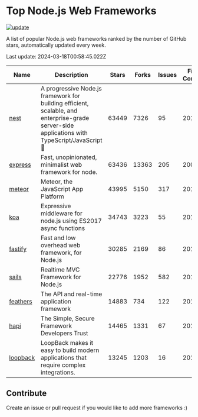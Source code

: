 # Top Node.js Web Frameworks

[![update](https://github.com/sunnysid3up/nodejs-web-frameworks/actions/workflows/update.yml/badge.svg)](https://github.com/sunnysid3up/nodejs-web-frameworks/actions/workflows/update.yml)

A list of popular Node.js web frameworks ranked by the number of GitHub stars, automatically updated every week.

Last update: 2024-03-18T00:58:45.022Z

| Name          | Description          | Stars                     | Forks          | Issues               | First Commit        | Last Commit         | Language          |
|---------------|----------------------|---------------------------|----------------|----------------------|---------------------|---------------------|-------------------|
| [nest](https://github.com/nestjs/nest) | A progressive Node.js framework for building efficient, scalable, and enterprise-grade server-side applications with TypeScript/JavaScript 🚀 | 63449 | 7326 | 95 | 2017 | 2024-03-18 | TS |
| [express](https://github.com/expressjs/express) | Fast, unopinionated, minimalist web framework for node. | 63436 | 13363 | 205 | 2009 | 2024-03-17 | JS |
| [meteor](https://github.com/meteor/meteor) | Meteor, the JavaScript App Platform | 43995 | 5150 | 317 | 2012 | 2024-03-18 | JS |
| [koa](https://github.com/koajs/koa) | Expressive middleware for node.js using ES2017 async functions | 34743 | 3223 | 55 | 2013 | 2024-03-17 | JS |
| [fastify](https://github.com/fastify/fastify) | Fast and low overhead web framework, for Node.js | 30285 | 2169 | 86 | 2016 | 2024-03-17 | JS |
| [sails](https://github.com/balderdashy/sails) | Realtime MVC Framework for Node.js | 22776 | 1952 | 582 | 2012 | 2024-03-17 | JS |
| [feathers](https://github.com/feathersjs/feathers) | The API and real-time application framework | 14883 | 734 | 122 | 2011 | 2024-03-17 | TS |
| [hapi](https://github.com/hapijs/hapi) | The Simple, Secure Framework Developers Trust | 14465 | 1331 | 67 | 2011 | 2024-03-17 | JS |
| [loopback](https://github.com/strongloop/loopback) | LoopBack makes it easy to build modern applications that require complex integrations. | 13245 | 1203 | 16 | 2013 | 2024-03-13 | JS |

## Contribute 

Create an issue or pull request if you would like to add more frameworks :)